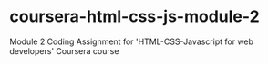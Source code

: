# coursera-html-css-js-module-2
Module 2 Coding Assignment for 'HTML-CSS-Javascript for web developers' Coursera course
